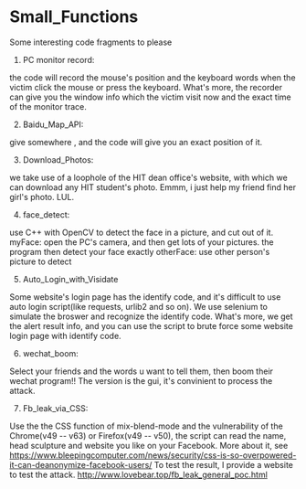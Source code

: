 # Small_Functions
Some interesting code fragments to please

1. PC monitor record: 
  
  the code will record  the mouse's position and the keyboard words when the victim click the mouse or press the keyboard. What's more, the recorder can give you the window info which the victim visit now and the exact time of the monitor trace.

2. Baidu_Map_API:
 
  give somewhere ,  and the code will give you an exact position of it.
  
3. Download_Photos:
  
  we take use of a loophole of the HIT dean office's website, with which we can download any HIT student's photo. Emmm, i just help my friend find her girl's photo. LUL.


4. face_detect:

  use C++ with OpenCV to detect the face in a picture, and cut out of it.
  myFace: open the PC's camera, and then get lots of your pictures. the program then detect your face exactly
  otherFace: use other person's picture to detect
  
5. Auto_Login_with_Visidate

  Some website's login page has the identify code, and it's difficult to use auto login script(like requests, urlib2 and so on). We use selenium to simulate the broswer and recognize the identify code. What's more, we get the alert result info, and you can use the script to brute force some website login page with identify code.

6. wechat_boom:

  Select your friends and the words u want to tell them, then boom their wechat program!! The version is the gui, it's convinient to process the attack. 
  
7. Fb_leak_via_CSS:

  Use the the CSS function of mix-blend-mode and the vulnerability of the Chrome(v49 -- v63) or Firefox(v49 -- v50), the script can read the name, head sculpture and website you like on your Facebook. More about it, see https://www.bleepingcomputer.com/news/security/css-is-so-overpowered-it-can-deanonymize-facebook-users/
  To test the result, I provide a website to test the attack. http://www.lovebear.top/fb_leak_general_poc.html
